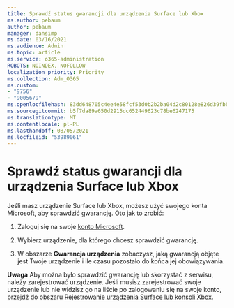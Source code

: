 ```yaml
---
title: Sprawdź status gwarancji dla urządzenia Surface lub Xbox
ms.author: pebaum
author: pebaum
manager: dansimp
ms.date: 03/16/2021
ms.audience: Admin
ms.topic: article
ms.service: o365-administration
ROBOTS: NOINDEX, NOFOLLOW
localization_priority: Priority
ms.collection: Adm_O365
ms.custom:
- "9756"
- "9005679"
ms.openlocfilehash: 83dd648705c4ee4e58fcf53d0b2b2ba04d2c80128e826d39fbb2061eb547f63e
ms.sourcegitcommit: b5f7da89a650d2915dc652449623c78be6247175
ms.translationtype: MT
ms.contentlocale: pl-PL
ms.lasthandoff: 08/05/2021
ms.locfileid: "53989061"
---
```

# <a name="check-the-warranty-status-for-a-surface-or-xbox-device"></a>Sprawdź status gwarancji dla urządzenia Surface lub Xbox

Jeśli masz urządzenie Surface lub Xbox, możesz użyć swojego konta Microsoft, aby sprawdzić gwarancję. Oto jak to zrobić:

1. Zaloguj się na swoje [konto Microsoft](https://account.microsoft.com/devices/). 

1. Wybierz urządzenie, dla którego chcesz sprawdzić gwarancję.

1. W obszarze **Gwarancja urządzenia** zobaczysz, jaką gwarancją objęte jest Twoje urządzenie i ile czasu pozostało do końca jej obowiązywania.

**Uwaga** Aby można było sprawdzić gwarancję lub skorzystać z serwisu, należy zarejestrować urządzenie. Jeśli musisz zarejestrować swoje urządzenie lub nie widzisz go na liście po zalogowaniu się na swoje konto, przejdź do obszaru [Rejestrowanie urządzenia Surface lub konsoli Xbox](https://support.microsoft.com/surface/register-your-surface-or-xbox-fd7d73f8-b0e6-c9fa-e83b-0b64652e2376).
